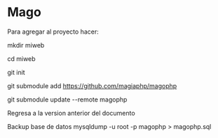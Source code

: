 # Mago


Para agregar al proyecto hacer:

mkdir miweb

cd miweb

git init

git submodule add https://github.com/magiaphp/magophp

git submodule update --remote magophp

Regresa a la version anterior del documento

Backup base de datos
mysqldump -u root -p magophp > magophp.sql



